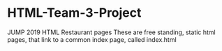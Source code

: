 # HTML-Team-3-Project
JUMP 2019 HTML Restaurant pages
These are free standing, static html pages, that link to a common index page, called index.html
